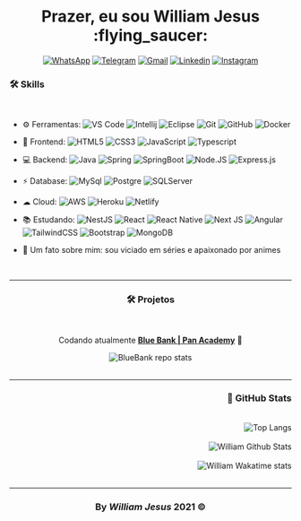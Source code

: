 <div id='header' align='center' >
  <h1>Prazer, eu sou William Jesus :flying_saucer: </h1>
</div>

<div align='center'> 
  
[![WhatsApp](https://img.shields.io/badge/WhatsApp-25D366?style=for-the-badge&logo=whatsapp&logoColor=white)](https://api.whatsapp.com/send?phone=5511986695676)
[![Telegram](https://img.shields.io/badge/Telegram-2CA5E0?style=for-the-badge&logo=telegram&logoColor=white)](https://t.me/williamjesusdev)
[![Gmail](https://img.shields.io/badge/Gmail-D14836?style=for-the-badge&logo=gmail&logoColor=white)](mailto:williamjesusti@gmail.com)
[![Linkedin](https://img.shields.io/badge/LinkedIn-0077B5?style=for-the-badge&logo=linkedin&logoColor=white)](https://linkedin.com/in/williamjesusdev)
[![Instagram](https://img.shields.io/badge/Instagram-E4405F?style=for-the-badge&logo=instagram&logoColor=white)](https://instagram.com/williamjesusdev)
  
</div>

<div id="container">
  <h3>🛠️ Skills</h3>
<br>
  
- ⚙️ Ferramentas: ![VS Code](https://img.shields.io/badge/-VS%20Code-007ACC?style=plastic&logo=visual-studio-code) 
![Intellij](https://img.shields.io/badge/IntelliJIDEA-000000.svg?style=plastic&logo=intellij-idea&logoColor=white)
![Eclipse](https://img.shields.io/badge/Eclipse-2C2255.svg?style=plastic&logo=Eclipse&logoColor=white)
![Git](https://img.shields.io/badge/GIT%20-%23F05033.svg?&style=plastic&logo=git&logoColor=white)
![GitHub](https://img.shields.io/badge/-GitHub-181717?style=plastic&logo=github)
![Docker](https://img.shields.io/badge/Docker-2CA5E0?style=plastic&logo=docker&logoColor=white)
  
- 🚀 Frontend: ![HTML5](https://img.shields.io/badge/-HTML5-E34F26?style=plastic&logo=html5&logoColor=white)
![CSS3](https://img.shields.io/badge/-CSS3-1572B6?style=plastic&logo=css3)
![JavaScript](https://img.shields.io/badge/-JavaScript-cbb130?style=plastic&logo=javascript&logoColor=white)
![Typescript](https://img.shields.io/badge/TypeScript%20-%23007ACC.svg?style=plastic&logo=typescript&logoColor=white) 

- 💻 Backend: ![Java](https://img.shields.io/badge/Java-%23ED8B00.svg?style=plastic&logo=java)
![Spring](https://img.shields.io/badge/Spring%20-%236DB33F.svg?&style=plastic&logo=spring&logoColor=white)
![SpringBoot](https://img.shields.io/badge/Spring_Boot-1B1F23?style=plastic&logo=spring-boot&logoColor=white)
![Node.JS](https://img.shields.io/badge/Node.JS%20-%2343853D.svg?style=plastic&logo=Node.js&logoColor=white)
![Express.js](https://img.shields.io/badge/Express.JS-1B1F23.svg?style=plastic&logo=express&logoColor=white)
  
- ⚡ Database: ![MySql](https://img.shields.io/badge/MySQL-005C84?&style=plastic&logo=mysql&logoColor=white)
![Postgre](https://img.shields.io/badge/PostgreSQL-316192?&style=plastic&logo=postgresql&logoColor=white)
![SQLServer](https://img.shields.io/badge/Microsoft%20SQL%20Server-CC2927?style=plastic&logo=microsoft%20sql%20server&logoColor=white)

- ☁ Cloud: ![AWS](https://img.shields.io/badge/Amazon_AWS-232F3E?style=plastic&logo=amazon-aws&logoColor=white)
![Heroku](https://img.shields.io/badge/Heroku-430098?style=plastic&logo=heroku&logoColor=white)
![Netlify](https://img.shields.io/badge/Netlify-00C7B7?style=plastic&logo=netlify&logoColor=white)
  
- 📚 Estudando: ![NestJS](https://img.shields.io/badge/NestJS-%23E0234E.svg?style=plastic&logo=nestjs&logoColor=white)
![React](https://img.shields.io/badge/-React-3b2e5a?style=plastic&logo=react&logoColor=white)
![React Native](https://img.shields.io/badge/React_Native%20-%2320232a.svg?style=plastic&logo=react&logoColor=white)
![Next JS](https://img.shields.io/badge/Next.JS-black?style=plastic&logo=next.js&logoColor=white)
![Angular](https://img.shields.io/badge/Angular-DD0031?style=plastic&logo=angular&logoColor=white)
![TailwindCSS](https://img.shields.io/badge/Tailwindcss%20-%2338B2AC.svg?&style=plastic&logo=tailwind-css&logoColor=white)
![Bootstrap](https://img.shields.io/badge/-Bootstrap-563D7C?style=plastic&logo=bootstrap&logoColor=white)
![MongoDB](https://img.shields.io/badge/MongoDB-%234ea94b.svg?style=plastic&logo=mongodb&logoColor=white)

- 💬 Um fato sobre mim: sou viciado em séries e apaixonado por animes
<br>

---
<div align="center">
<h3>🛠️ Projetos</h3>
<br>
  
Codando atualmente [**Blue Bank | Pan Academy**](https://github.com/williamjesusdev/pan-academy-blue-bank/tree/develop) 🏢

<img src='https://github-readme-stats.vercel.app/api/pin/?username=williamjesusdev&repo=pan-academy-blue-bank&theme=github_dark' alt='BlueBank repo stats'/>
<br>
</div>
</div>

<br>

---
<div id="footer" align="right">
<h3>🌟 GitHub Stats</h3>
<br>

<img src='https://github-readme-stats.vercel.app/api/top-langs/?username=williamjesusdev&layout=compact&theme=github_dark' alt='Top Langs'/>
<br>
<br>
<img src='https://github-readme-stats.vercel.app/api?username=williamjesusdev&hide=issues&count_private=true&theme=github_dark&show_icons=true' alt='William Github Stats'/>
<br>
<br>
<img src='https://github-readme-stats.vercel.app/api/wakatime?username=williamjesusdev&langs_count=6&theme=github_dark' alt='William Wakatime stats'/>

</div>
<br>

---
<h3 align='center'>By<em> William Jesus </em>2021 ©</h3>
